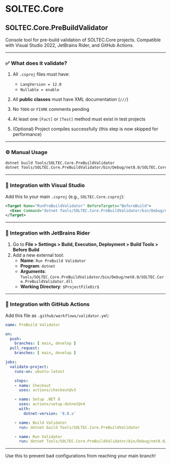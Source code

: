 # SOLTEC.Core

## SOLTEC.Core.PreBuildValidator

Console tool for pre-build validation of SOLTEC.Core projects. Compatible with Visual Studio 2022, JetBrains Rider, and GitHub Actions.

---

### ✅ What does it validate?

1. All `.csproj` files must have:
   - `LangVersion = 12.0`
   - `Nullable = enable`

2. All **public classes** must have XML documentation (`///`)
3. No `TODO` or `FIXME` comments pending
4. At least one `[Fact]` or `[Test]` method must exist in test projects
5. (Optional) Project compiles successfully (this step is now skipped for performance)

---

### ⚙️ Manual Usage

```bash
dotnet build Tools/SOLTEC.Core.PreBuildValidator
dotnet Tools/SOLTEC.Core.PreBuildValidator/bin/Debug/net8.0/SOLTEC.Core.PreBuildValidator.dll
```

---

### 🧪 Integration with Visual Studio

Add this to your main `.csproj` (e.g., `SOLTEC.Core.csproj`):

```xml
<Target Name="RunPreBuildValidator" BeforeTargets="BeforeBuild">
  <Exec Command="dotnet Tools/SOLTEC.Core.PreBuildValidator/bin/Debug/net8.0/SOLTEC.Core.PreBuildValidator.dll" />
</Target>
```

---

### 🧩 Integration with JetBrains Rider

1. Go to **File > Settings > Build, Execution, Deployment > Build Tools > Before Build**
2. Add a new external tool:
   - **Name**: `Run PreBuild Validator`
   - **Program**: `dotnet`
   - **Arguments**: `Tools/SOLTEC.Core.PreBuildValidator/bin/Debug/net8.0/SOLTEC.Core.PreBuildValidator.dll`
   - **Working Directory**: `$ProjectFileDir$`

---

### 🚀 Integration with GitHub Actions

Add this file as `.github/workflows/validator.yml`:

```yaml
name: PreBuild Validator

on:
  push:
    branches: [ main, develop ]
  pull_request:
    branches: [ main, develop ]

jobs:
  validate-project:
    runs-on: ubuntu-latest

    steps:
    - name: Checkout
      uses: actions/checkout@v3

    - name: Setup .NET 8
      uses: actions/setup-dotnet@v4
      with:
        dotnet-version: '8.0.x'

    - name: Build Validator
      run: dotnet build Tools/SOLTEC.Core.PreBuildValidator

    - name: Run Validator
      run: dotnet Tools/SOLTEC.Core.PreBuildValidator/bin/Debug/net8.0/SOLTEC.Core.PreBuildValidator.dll
```

---

Use this to prevent bad configurations from reaching your main branch!